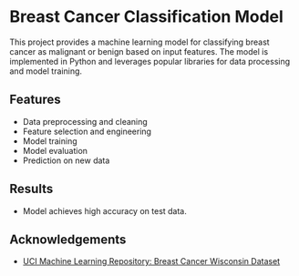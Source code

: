 # Breast Cancer Classification Model

This project provides a machine learning model for classifying breast cancer as malignant or benign based on input features. The model is implemented in Python and leverages popular libraries for data processing and model training.

## Features

- Data preprocessing and cleaning
- Feature selection and engineering
- Model training 
- Model evaluation 
- Prediction on new data

## Results

- Model achieves high accuracy on test data.

## Acknowledgements

- [UCI Machine Learning Repository: Breast Cancer Wisconsin Dataset](https://archive.ics.uci.edu/ml/datasets/Breast+Cancer+Wisconsin+%28Diagnostic%29)
